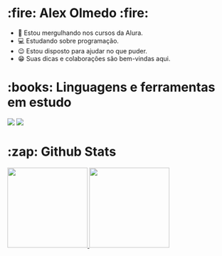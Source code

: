 <h1>:fire: Alex Olmedo :fire:</h1>

- :diving_mask: Estou mergulhando nos cursos da Alura.
- :computer: Estudando sobre programação.
- :wink: Estou disposto para ajudar no que puder.
- :grin: Suas dicas e colaborações são bem-vindas aqui.

<h1>:books: Linguagens e ferramentas em estudo</h1>

<p>
<img loading="lazy" src="https://img.shields.io/badge/JavaScript-323330?style=for-the-badge&logo=javascript&logoColor=F7DF1E&color=gray"/> <img loading="lazy" src="https://img.shields.io/badge/HTML-239120?style=for-the-badge&logo=html5&logoColor=white&color=red"/>
</p>

<h1>:zap: Github Stats</h1>

<div>
<a href="https://github.com/Alekzinho">
<img loading="lazy" height="180em" src="https://github-readme-stats.vercel.app/api?username=Alekzinho&show_icons=true&theme=midnight-purple&include_all_commits=true&count_private=true"/>
<img loading="lazy" height="180em" src="https://github-readme-stats.vercel.app/api/top-langs/?username=Alekzinho&layout=compact&langs_count=7&theme=midnight-purple"/>
</div>
